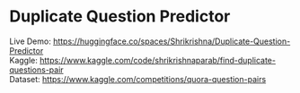 # Duplicate Question Predictor 

Live Demo: https://huggingface.co/spaces/Shrikrishna/Duplicate-Question-Predictor  
Kaggle: https://www.kaggle.com/code/shrikrishnaparab/find-duplicate-questions-pair  
Dataset: https://www.kaggle.com/competitions/quora-question-pairs
